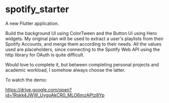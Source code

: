 # spotify_starter

A new Flutter application.

Build the background UI using ColorTween and the Button UI using Hero widgets.
My original plan will be used to extract a user's playlists from their Spotify Accounts, and merge them according to their needs.
All the values used are placeholders, since connecting to the Spotify Web API using the http library for OAuth is quite difficult.

Would love to complete it, but between completing personal projects and academic workload, I somehow always choose the latter.

To watch the demo:

https://drive.google.com/open?id=1Rskk4JWW_UygoAkCR0_MLO6mzAPtz8Yp

